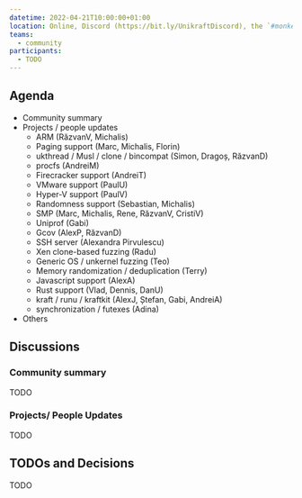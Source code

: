 ```yaml
---
datetime: 2022-04-21T10:00:00+01:00
location: Online, Discord (https://bit.ly/UnikraftDiscord), the `#monkey-business` voice channel
teams:
  - community
participants:
  - TODO
---
```


## Agenda

* Community summary
* Projects / people updates
  * ARM (RăzvanV, Michalis)
  * Paging support (Marc, Michalis, Florin)
  * ukthread / Musl / clone / bincompat (Simon, Dragoș, RăzvanD)
  * procfs (AndreiM)
  * Firecracker support (AndreiT)
  * VMware support (PaulU)
  * Hyper-V support (PaulV)
  * Randomness support (Sebastian, Michalis)
  * SMP (Marc, Michalis, Rene, RăzvanV, CristiV)
  * Uniprof (Gabi)
  * Gcov (AlexP, RăzvanD)
  * SSH server (Alexandra Pirvulescu)
  * Xen clone-based fuzzing (Radu)
  * Generic OS / unkernel fuzzing (Teo)
  * Memory randomization / deduplication (Terry)
  * Javascript support (AlexA)
  * Rust support (Vlad, Dennis, DanU)
  * kraft / runu / kraftkit (AlexJ, Ștefan, Gabi, AndreiA)
  * synchronization / futexes (Adina)
* Others

## Discussions

### Community summary

TODO

### Projects/ People Updates

TODO

## TODOs and Decisions

TODO
